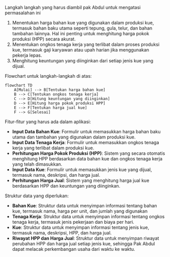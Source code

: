 Langkah langkah yang harus diambil pak Abdul untuk mengatasi permasalahan ini

1. Menentukan harga bahan kue yang digunakan dalam produksi kue, termasuk bahan baku utama seperti tepung, gula, telur, dan bahan tambahan lainnya. Hal ini penting untuk menghitung harga pokok produksi (HPP) secara akurat.
2. Menentukan ongkos tenaga kerja yang terlibat dalam proses produksi kue, termasuk gaji karyawan atau upah harian jika menggunakan pekerja lepas.
3. Menghitung keuntungan yang diinginkan dari setiap jenis kue yang dijual.

Flowchart untuk langkah-langkah di atas:

```mermaid
flowchart TD
    A[Mulai] --> B[Tentukan harga bahan kue]
    B --> C[Tentukan ongkos tenaga kerja]
    C --> D[Hitung keuntungan yang diinginkan]
    D --> E[Hitung harga pokok produksi HPP]
    E --> F[Tentukan harga jual kue]
    F --> G[Selesai]
```

Fitur-fitur yang harus ada dalam aplikasi:
- **Input Data Bahan Kue**: Formulir untuk memasukkan harga bahan baku utama dan tambahan yang digunakan dalam produksi kue.
- **Input Data Tenaga Kerja**: Formulir untuk memasukkan ongkos tenaga kerja yang terlibat dalam produksi kue.
- **Perhitungan Harga Pokok Produksi (HPP)**: Sistem yang secara otomatis menghitung HPP berdasarkan data bahan kue dan ongkos tenaga kerja yang telah dimasukkan.
- **Input Data Kue**: Formulir untuk memasukkan jenis kue yang dijual, termasuk nama, deskripsi, dan harga jual.
- **Perhitungan Harga Jual**: Sistem yang menghitung harga jual kue berdasarkan HPP dan keuntungan yang diinginkan.


Struktur data yang diperlukan:
- **Bahan Kue**: Struktur data untuk menyimpan informasi tentang bahan kue, termasuk nama, harga per unit, dan jumlah yang digunakan
- **Tenaga Kerja**: Struktur data untuk menyimpan informasi tentang ongkos tenaga kerja, termasuk jenis pekerjaan dan biaya per hari.
- **Kue**: Struktur data untuk menyimpan informasi tentang jenis kue, termasuk nama, deskripsi, HPP, dan harga jual.
- **Riwayat HPP dan Harga Jual**: Struktur data untuk menyimpan riwayat perubahan HPP dan harga jual setiap jenis kue, sehingga Pak Abdul dapat melacak perkembangan usaha dari waktu ke waktu.